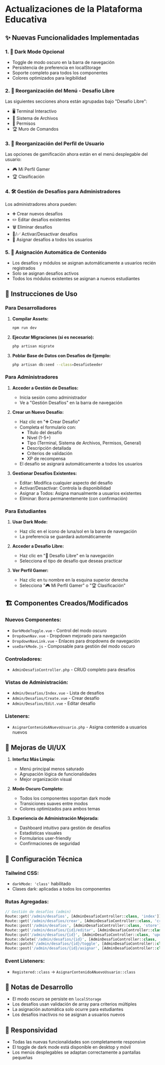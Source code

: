 # Actualizaciones de la Plataforma Educativa

## ✨ Nuevas Funcionalidades Implementadas

### 1. 🌙 Dark Mode Opcional
- Toggle de modo oscuro en la barra de navegación
- Persistencia de preferencia en localStorage
- Soporte completo para todos los componentes
- Colores optimizados para legibilidad

### 2. 🎯 Reorganización del Menú - Desafío Libre
Las siguientes secciones ahora están agrupadas bajo "Desafío Libre":
- 🖥️ Terminal Interactivo
- 📁 Sistema de Archivos
- 🔐 Permisos
- 🏆 Muro de Comandos

### 3. 👤 Reorganización del Perfil de Usuario
Las opciones de gamificación ahora están en el menú desplegable del usuario:
- 🎮 Mi Perfil Gamer
- 🏆 Clasificación

### 4. 🛠️ Gestión de Desafíos para Administradores
Los administradores ahora pueden:
- ➕ Crear nuevos desafíos
- ✏️ Editar desafíos existentes
- 🗑️ Eliminar desafíos
- 🚫/✅ Activar/Desactivar desafíos
- 👥 Asignar desafíos a todos los usuarios

### 5. 🔄 Asignación Automática de Contenido
- Los desafíos y módulos se asignan automáticamente a usuarios recién registrados
- Solo se asignan desafíos activos
- Todos los módulos existentes se asignan a nuevos estudiantes

## 🚀 Instrucciones de Uso

### Para Desarrolladores

1. **Compilar Assets:**
   ```bash
   npm run dev
   ```

2. **Ejecutar Migraciones (si es necesario):**
   ```bash
   php artisan migrate
   ```

3. **Poblar Base de Datos con Desafíos de Ejemplo:**
   ```bash
   php artisan db:seed --class=DesafioSeeder
   ```

### Para Administradores

1. **Acceder a Gestión de Desafíos:**
   - Inicia sesión como administrador
   - Ve a "Gestión Desafíos" en la barra de navegación

2. **Crear un Nuevo Desafío:**
   - Haz clic en "➕ Crear Desafío"
   - Completa el formulario con:
     - Título del desafío
     - Nivel (1-5+)
     - Tipo (Terminal, Sistema de Archivos, Permisos, General)
     - Descripción detallada
     - Criterios de validación
     - XP de recompensa
   - El desafío se asignará automáticamente a todos los usuarios

3. **Gestionar Desafíos Existentes:**
   - Editar: Modifica cualquier aspecto del desafío
   - Activar/Desactivar: Controla la disponibilidad
   - Asignar a Todos: Asigna manualmente a usuarios existentes
   - Eliminar: Borra permanentemente (con confirmación)

### Para Estudiantes

1. **Usar Dark Mode:**
   - Haz clic en el icono de luna/sol en la barra de navegación
   - La preferencia se guardará automáticamente

2. **Acceder a Desafío Libre:**
   - Haz clic en "🎯 Desafío Libre" en la navegación
   - Selecciona el tipo de desafío que deseas practicar

3. **Ver Perfil Gamer:**
   - Haz clic en tu nombre en la esquina superior derecha
   - Selecciona "🎮 Mi Perfil Gamer" o "🏆 Clasificación"

## 🏗️ Componentes Creados/Modificados

### Nuevos Componentes:
- `DarkModeToggle.vue` - Control del modo oscuro
- `DropdownNav.vue` - Dropdown mejorado para navegación
- `DropdownNavLink.vue` - Enlaces para dropdowns de navegación
- `useDarkMode.js` - Composable para gestión del modo oscuro

### Controladores:
- `AdminDesafioController.php` - CRUD completo para desafíos

### Vistas de Administración:
- `Admin/Desafios/Index.vue` - Lista de desafíos
- `Admin/Desafios/Create.vue` - Crear desafío
- `Admin/Desafios/Edit.vue` - Editar desafío

### Listeners:
- `AsignarContenidoANuevoUsuario.php` - Asigna contenido a usuarios nuevos

## 🎨 Mejoras de UI/UX

1. **Interfaz Más Limpia:**
   - Menú principal menos saturado
   - Agrupación lógica de funcionalidades
   - Mejor organización visual

2. **Modo Oscuro Completo:**
   - Todos los componentes soportan dark mode
   - Transiciones suaves entre modos
   - Colores optimizados para ambos temas

3. **Experiencia de Administración Mejorada:**
   - Dashboard intuitivo para gestión de desafíos
   - Estadísticas visuales
   - Formularios user-friendly
   - Confirmaciones de seguridad

## 🔧 Configuración Técnica

### Tailwind CSS:
- `darkMode: 'class'` habilitado
- Clases dark: aplicadas a todos los componentes

### Rutas Agregadas:
```php
// Gestión de desafíos (admin)
Route::get('/admin/desafios', [AdminDesafioController::class, 'index'])
Route::get('/admin/desafios/crear', [AdminDesafioController::class, 'create'])
Route::post('/admin/desafios', [AdminDesafioController::class, 'store'])
Route::get('/admin/desafios/{id}/editar', [AdminDesafioController::class, 'edit'])
Route::put('/admin/desafios/{id}', [AdminDesafioController::class, 'update'])
Route::delete('/admin/desafios/{id}', [AdminDesafioController::class, 'destroy'])
Route::patch('/admin/desafios/{id}/toggle', [AdminDesafioController::class, 'toggleActivation'])
Route::post('/admin/desafios/{id}/asignar', [AdminDesafioController::class, 'asignarATodos'])
```

### Event Listeners:
- `Registered::class` → `AsignarContenidoANuevoUsuario::class`

## 🐛 Notas de Desarrollo

- El modo oscuro se persiste en `localStorage`
- Los desafíos usan validación de array para criterios múltiples
- La asignación automática solo ocurre para estudiantes
- Los desafíos inactivos no se asignan a usuarios nuevos

## 📱 Responsividad

- Todas las nuevas funcionalidades son completamente responsive
- El toggle de dark mode está disponible en desktop y móvil
- Los menús desplegables se adaptan correctamente a pantallas pequeñas
